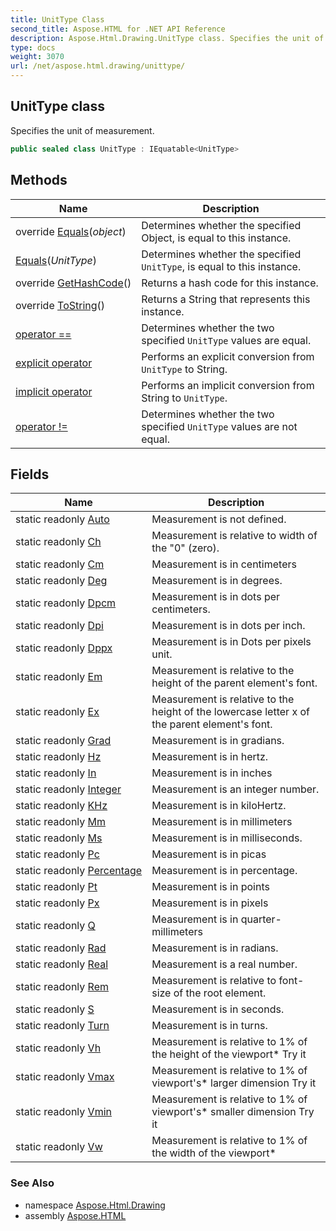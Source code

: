 ```yaml
---
title: UnitType Class
second_title: Aspose.HTML for .NET API Reference
description: Aspose.Html.Drawing.UnitType class. Specifies the unit of measurement
type: docs
weight: 3070
url: /net/aspose.html.drawing/unittype/
---
```

## UnitType class

Specifies the unit of measurement.

```csharp
public sealed class UnitType : IEquatable<UnitType>
```

## Methods

| Name | Description |
| --- | --- |
| override [Equals](../../aspose.html.drawing/unittype/equals/#equals_1)(*object*) | Determines whether the specified Object, is equal to this instance. |
| [Equals](../../aspose.html.drawing/unittype/equals/#equals)(*UnitType*) | Determines whether the specified `UnitType`, is equal to this instance. |
| override [GetHashCode](../../aspose.html.drawing/unittype/gethashcode/)() | Returns a hash code for this instance. |
| override [ToString](../../aspose.html.drawing/unittype/tostring/)() | Returns a String that represents this instance. |
| [operator ==](../../aspose.html.drawing/unittype/op_equality/) | Determines whether the two specified `UnitType` values are equal. |
| [explicit operator](../../aspose.html.drawing/unittype/op_explicit/) | Performs an explicit conversion from `UnitType` to String. |
| [implicit operator](../../aspose.html.drawing/unittype/op_implicit/) | Performs an implicit conversion from String to `UnitType`. |
| [operator !=](../../aspose.html.drawing/unittype/op_inequality/) | Determines whether the two specified `UnitType` values are not equal. |

## Fields

| Name | Description |
| --- | --- |
| static readonly [Auto](../../aspose.html.drawing/unittype/auto/) | Measurement is not defined. |
| static readonly [Ch](../../aspose.html.drawing/unittype/ch/) | Measurement is relative to width of the "0" (zero). |
| static readonly [Cm](../../aspose.html.drawing/unittype/cm/) | Measurement is in centimeters |
| static readonly [Deg](../../aspose.html.drawing/unittype/deg/) | Measurement is in degrees. |
| static readonly [Dpcm](../../aspose.html.drawing/unittype/dpcm/) | Measurement is in dots per centimeters. |
| static readonly [Dpi](../../aspose.html.drawing/unittype/dpi/) | Measurement is in dots per inch. |
| static readonly [Dppx](../../aspose.html.drawing/unittype/dppx/) | Measurement is in Dots per pixels unit. |
| static readonly [Em](../../aspose.html.drawing/unittype/em/) | Measurement is relative to the height of the parent element's font. |
| static readonly [Ex](../../aspose.html.drawing/unittype/ex/) | Measurement is relative to the height of the lowercase letter x of the parent element's font. |
| static readonly [Grad](../../aspose.html.drawing/unittype/grad/) | Measurement is in gradians. |
| static readonly [Hz](../../aspose.html.drawing/unittype/hz/) | Measurement is in hertz. |
| static readonly [In](../../aspose.html.drawing/unittype/in/) | Measurement is in inches |
| static readonly [Integer](../../aspose.html.drawing/unittype/integer/) | Measurement is an integer number. |
| static readonly [KHz](../../aspose.html.drawing/unittype/khz/) | Measurement is in kiloHertz. |
| static readonly [Mm](../../aspose.html.drawing/unittype/mm/) | Measurement is in millimeters |
| static readonly [Ms](../../aspose.html.drawing/unittype/ms/) | Measurement is in milliseconds. |
| static readonly [Pc](../../aspose.html.drawing/unittype/pc/) | Measurement is in picas |
| static readonly [Percentage](../../aspose.html.drawing/unittype/percentage/) | Measurement is in percentage. |
| static readonly [Pt](../../aspose.html.drawing/unittype/pt/) | Measurement is in points |
| static readonly [Px](../../aspose.html.drawing/unittype/px/) | Measurement is in pixels |
| static readonly [Q](../../aspose.html.drawing/unittype/q/) | Measurement is in quarter-millimeters |
| static readonly [Rad](../../aspose.html.drawing/unittype/rad/) | Measurement is in radians. |
| static readonly [Real](../../aspose.html.drawing/unittype/real/) | Measurement is a real number. |
| static readonly [Rem](../../aspose.html.drawing/unittype/rem/) | Measurement is relative to font-size of the root element. |
| static readonly [S](../../aspose.html.drawing/unittype/s/) | Measurement is in seconds. |
| static readonly [Turn](../../aspose.html.drawing/unittype/turn/) | Measurement is in turns. |
| static readonly [Vh](../../aspose.html.drawing/unittype/vh/) | Measurement is relative to 1% of the height of the viewport* Try it |
| static readonly [Vmax](../../aspose.html.drawing/unittype/vmax/) | Measurement is relative to 1% of viewport's* larger dimension Try it |
| static readonly [Vmin](../../aspose.html.drawing/unittype/vmin/) | Measurement is relative to 1% of viewport's* smaller dimension Try it |
| static readonly [Vw](../../aspose.html.drawing/unittype/vw/) | Measurement is relative to 1% of the width of the viewport* |

### See Also

* namespace [Aspose.Html.Drawing](../../aspose.html.drawing/)
* assembly [Aspose.HTML](../../)
